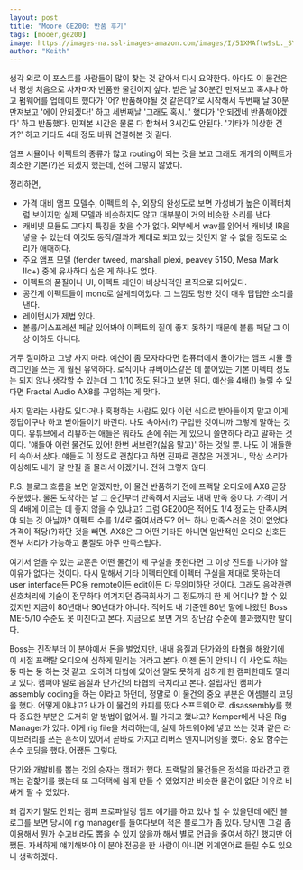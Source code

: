 ```yaml
---
layout: post
title: "Moore GE200: 반품 후기"
tags: [mooer,ge200]
image: https://images-na.ssl-images-amazon.com/images/I/51XMAftw9sL._SY355_.jpg
author: "Keith"
---
```


생각 외로 이 포스트를 사람들이 많이 찾는 것 같아서 다시 요약한다. 아마도 이 물건은 내 평생 처음으로 사자마자 반품한 물건이지 싶다. 받은 날 30분간 만져보고 혹시나 하고 펌웨어를 업데이트 했다가 '어? 반품해야될 것 같은데?'로 시작해서 두번째 날 30분 만져보고 '에이 안되겠다!' 하고 세번째날 '그래도 혹시..' 했다가 '안되겠네 반품해야겠다' 하고 반품했다. 만져본 시간은 물론 다 합쳐서 3시간도 안된다. '기타가 이상한 건가?' 하고 기타도 4대 정도 바꿔 연결해본 것 같다. 

앰프 시뮬이나 이펙트의 종류가 많고 routing이 되는 것을 보고 그래도 개개의 이펙트가 최소한 기본(?)은 되겠지 했는데, 전혀 그렇지 않았다. 

정리하면,
- 가격 대비 앰프 모델수, 이펙트의 수, 외장의 완성도로 보면 가성비가 높은 이펙터처럼 보이지만 실제 모델과 비슷하지도 않고 대부분이 거의 비슷한 소리를 낸다. 
- 캐비넷 모듈도 그다지 특징을 찾을 수가 없다. 외부에서 wav를 읽어서 캐비넷 IR을 넣을 수 있는데 이것도 동작/결과가 제대로 되고 있는 것인지 알 수 없을 정도로 소리가 애매하다.
- 주요 앰프 모델 (fender tweed, marshall plexi, peavey 5150, Mesa Mark IIc+) 중에 유사하다 싶은 게 하나도 없다.
- 이펙트의 품질이나 UI, 이펙트 체인이 비상식적인 로직으로 되어있다. 
- 공간계 이펙트들이 mono로 설계되어있다. 그 느낌도 멍한 것이 매우 답답한 소리를 낸다.  
- 레이턴시가 제법 있다.
- 볼륨/익스프레션 페달 있어봐야 이펙트의 질이 좋지 못하기 때문에 볼륨 페달 그 이상 이하도 아니다. 

거두 절미하고 그냥 사지 마라. 예산이 좀 모자라다면 컴퓨터에서 돌아가는 앰프 시뮬 플러그인을 쓰는 게 훨씬 유익하다. 로직이나 큐베이스같은 데 붙어있는 기본 이펙터 정도는 되지 않나 생각할 수 있는데 그 1/10 정도 된다고 보면 된다. 예산을 4배(!) 늘릴 수 있다면 Fractal Audio AX8를 구입하는 게 맞다. 

사지 말라는 사람도 있다거나 혹평하는 사람도 있다 이런 식으로 받아들이지 말고 이게 정답이구나 하고 받아들이기 바란다. 나도 속아서(?) 구입한 것이니까 그렇게 말하는 것이다. 유튜브에서 리뷰하는 애들은 뭐라도 손에 쥐는 게 있으니 쓸만하다 라고 말하는 것이다. '얘들아 이런 물건도 있어! 한번 써보련?(싫음 말고)' 하는 것일 뿐. 나도 이 애들한테 속아서 샀다. 얘들도 이 정도로 괜찮다고 하면 진짜로 괜찮은 거겠거니, 막상 소리가 이상해도 내가 잘 만질 줄 몰라서 이겠거니. 전혀 그렇지 않다. 

P.S. 블로그 흐름을 보면 알겠지만, 이 물건 반품하기 전에 프랙탈 오디오에 AX8 곧장 주문했다. 물론 도착하는 날 그 순간부터 만족해서 지금도 내내 만족 중이다. 가격이 거의 4배에 이르는 데 좋지 않을 수 있냐고? 그럼 GE200은 적어도 1/4 정도는 만족시켜야 되는 것 아닐까? 이펙트 수를 1/4로 줄여서라도? 어느 하나 만족스러운 것이 없었다. 가격이 적당(?)하단 것을 빼면. AX8은 그 어떤 기타든 아니면 일반적인 오디오 신호든 전부 처리가 가능하고 품질도 아주 만족스럽다. 

여기서 얻을 수 있는 교훈은 어떤 물건이 제 구실을 못한다면 그 이상 진도를 나가야 할 이유가 없다는 것이다. 다시 말해서 기타 이펙터인데 이펙터 구실을 제대로 못하는데 user interface든 PC용 remote이든 edit이든 다 무의미하단 것이다. 그래도 음악관련 신호처리에 기술이 전무하다 여겨지던 중국회사가 그 정도까지 한 게 어디냐? 할 수 있겠지만 지금이 80년대나 90년대가 아니다. 적어도 내 기준엔 80년 말에 나왔던 Boss ME-5/10 수준도 못 미친다고 본다. 지금으로 보면 거의 장난감 수준에 불과했지만 말이다. 

Boss는 진작부터 이 분야에서 돈을 벌었지만, 내내 음질과 단가와의 타협을 해왔기에 이 시절 프랙탈 오디오에 심하게 밀리는 거라고 본다. 이젠 돈이 안되니 이 사업도 하는 둥 마는 둥 하는 것 같고. 오히려 타협에 있어선 말도 못하게 심하게 한 캠퍼한테도 밀리고 있다. 캠퍼야 말로 음질과 단가간의 타협의 극치라고 본다. 설립자인 캠퍼가 assembly coding을 하는 이라고 하던데, 정말로 이 물건의 중요 부분은 어셈블리 코딩을 했다. 어떻게 아냐고? 내가 이 물건의 카피를 떴다 소프트웨어로. disassembly를 했다 중요한 부분은 도저히 알 방법이 없어서. 뭘 가지고 했냐고? Kemper에서 나온 Rig Manager가 있다. 이게 rig file을 처리하는데, 실제 하드웨어에 넣고 쓰는 것과 같은 라이브러리를 쓰는 흔적이 있어서 곧바로 가지고 리버스 엔지니어링을 했다. 중요 함수는 손수 코딩을 했다. 어쨌든 그렇다. 

단가와 개발비를 뽑는 것의 승자는 캠퍼가 했다. 프랙탈의 물건들은 정석을 따라갔고 캠퍼는 겉핥기를 했는데 또 그덕택에 쉽게 만들 수 있었지만 비슷한 물건이 없단 이유로 비싸게 팔 수 있었다. 

왜 갑자기 말도 안되는 캠퍼 프로파일링 앰프 얘기를 하고 있나 할 수 있을텐데 예전 블로그를 보면 당시에 rig manager를 들여다보며 적은 블로그가 좀 있다. 당시엔 그걸 좀 이용해서 뭔가 수고비라도 뽑을 수 있지 않을까 해서 별로 언급을 줄여서 하긴 했지만 어쨌든. 자세하게 얘기해봐야 이 분야 전공을 한 사람이 아니면 외계언어로 들릴 수도 있으니 생략하겠다. 